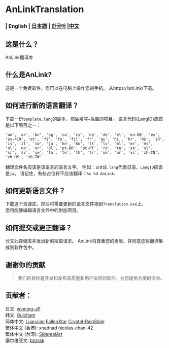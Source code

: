 # AnLinkTranslation
### | English | [日本語](README.ja.md) | [한국어](README.ko.md) |[中文](README.zh.md)

这是什么？
---
AnLink翻译库

什么是AnLink?
---
这是一个免费软件，您可以在电脑上操作您的手机。
从https://anl.ink/下载。

如何进行新的语言翻译？
---
下载一份`template.lang`的副本，然后填写`=`后面的项目。
语言代码(LangID)应该是以下项目之一：
```
'am', 'ar', 'bn', 'bg', 'ca', 'cs', 'da', 'de', 'el', 'en-GB', 'es', 'es-419', 'et', 'fi', 'fa', 'fil', 'fr', 'gu', 'hi', 'hr', 'hu', 'id', 'is', 'it', 'iw', 'ja', 'kn', 'ko', 'lt', 'lv', 'ml', 'mr', 'ms', 'nl', 'no', 'or', 'pl', 'pt-BR', 'pt-PT', 'ro', 'ru', 'sk', 'sl', 'sr', 'sv', 'sw', 'ta', 'te', 'th', 'tr', 'uk', 'ur', 'vi', 'zh-CN', 'zh-HK', 'zh-TW'
```
翻译文件名应该是该语言的语言文字。
例如：`日本語.lang`代表日语，`LangID`应该是`ja`。 
请记住，有些占位符不应该翻译：`%s %d AnLink`.

如何更新语言文件？
---
下载这个资源库，然后将需要更新的语言文件拖到`Translation.exe`上。  
您将能够编辑语言文件中的附加项目。

如何提交或更正翻译？
---
分叉此存储库并发出新的拉取请求。
AnLink将尊重您的贡献，并同意您将翻译集成到软件包中。

谢谢你的贡献
---
> 我们的目标是开发和发布高质量和用户友好的软件，为您提供方便的体验。

贡献者：
---
日文: [winning-JP](https://github.com/winning-JP)  
韩文: [Gulcham](https://twitter.com/Guruchandayo)   
简体中文: [LuanJian](https://github.com/LuanJian) [FallenXtar](https://github.com/FallenXtar) [Crystal-RainSlide](https://github.com/Crystal-RainSlide)  
繁体中文 (香港): [xnadnad](https://github.com/xnadnad) [nicolas-chan-42](https://github.com/nicolas-chan-42)  
繁体中文 (台湾): [SiderealArt](https://github.com/SiderealArt)  
塞尔维亚文: [bzzrak](https://github.com/bzzrak)
